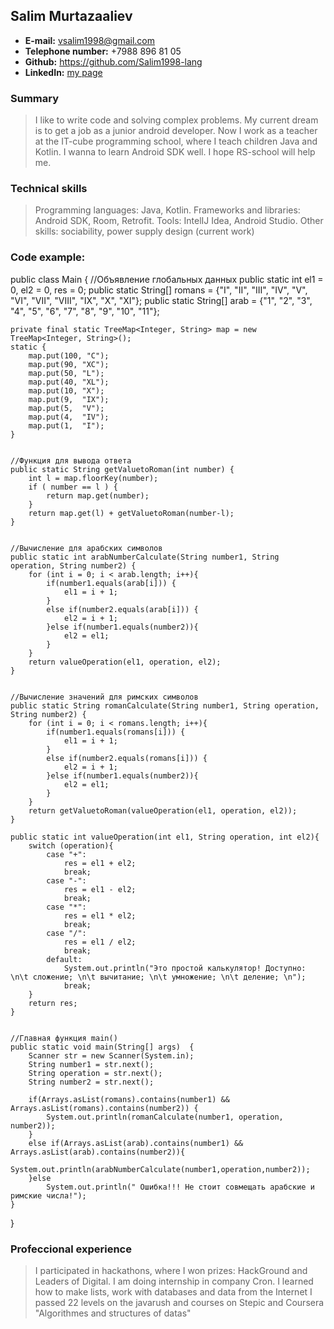 ## Salim Murtazaaliev
* **E-mail:** <vsalim1998@gmail.com>
* **Telephone number:** +7988 896 81 05
* **Github:** <https://github.com/Salim1998-lang>
* **LinkedIn:** [my page](https://www.linkedin.com/in/%D1%81%D0%B0%D0%BB%D0%B8%D0%BC-%D0%BC%D1%83%D1%80%D1%82%D0%B0%D0%B7%D0%B0%D0%B0%D0%BB%D0%B8%D0%B5%D0%B2-64b4761ab/)


### Summary

> I like to write code and solving complex problems. My current dream is to get a job as a junior android developer. Now I work as a teacher 
> at the IT-cube programming school, where I teach children Java and Kotlin. I wanna to learn Android SDK well. I hope RS-school will help me.

### Technical skills

> Programming languages: Java, Kotlin.
> Frameworks and libraries: Android SDK, Room, Retrofit.
> Tools: IntelIJ Idea, Android Studio.
> Other skills: sociability, power supply design (current work)

### Code example:

public class Main {
    //Объявление глобальных данных
    public static int el1 = 0, el2 = 0, res = 0;
    public static String[] romans = {"I", "II", "III", "IV", "V", "VI", "VII", "VIII", "IX", "X", "XI"};
    public static String[] arab = {"1", "2", "3", "4", "5", "6", "7", "8", "9", "10", "11"};

    private final static TreeMap<Integer, String> map = new TreeMap<Integer, String>();
    static {
        map.put(100, "C");
        map.put(90, "XC");
        map.put(50, "L");
        map.put(40, "XL");
        map.put(10, "X");
        map.put(9,  "IX");
        map.put(5,  "V");
        map.put(4,  "IV");
        map.put(1,  "I");
    }


    //Функция для вывода ответа
    public static String getValuetoRoman(int number) {
        int l = map.floorKey(number);
        if ( number == l ) {
            return map.get(number);
        }
        return map.get(l) + getValuetoRoman(number-l);
    }


    //Вычисление для арабских символов
    public static int arabNumberCalculate(String number1, String operation, String number2) {
        for (int i = 0; i < arab.length; i++){
            if(number1.equals(arab[i])) {
                el1 = i + 1;
            }
            else if(number2.equals(arab[i])) {
                el2 = i + 1;
            }else if(number1.equals(number2)){
                el2 = el1;
            }
        }
        return valueOperation(el1, operation, el2);
    }


    //Вычисление значений для римских символов
    public static String romanCalculate(String number1, String operation, String number2) {
        for (int i = 0; i < romans.length; i++){
            if(number1.equals(romans[i])) {
                el1 = i + 1;
            }
            else if(number2.equals(romans[i])) {
                el2 = i + 1;
            }else if(number1.equals(number2)){
                el2 = el1;
            }
        }
        return getValuetoRoman(valueOperation(el1, operation, el2));
    }

    public static int valueOperation(int el1, String operation, int el2){
        switch (operation){
            case "+":
                res = el1 + el2;
                break;
            case "-":
                res = el1 - el2;
                break;
            case "*":
                res = el1 * el2;
                break;
            case "/":
                res = el1 / el2;
                break;
            default:
                System.out.println("Это простой калькулятор! Доступно: \n\t сложение; \n\t вычитание; \n\t умножение; \n\t деление; \n");
                break;
        }
        return res;
    }


    //Главная функция main()
    public static void main(String[] args)  {
        Scanner str = new Scanner(System.in);
        String number1 = str.next();
        String operation = str.next();
        String number2 = str.next();

        if(Arrays.asList(romans).contains(number1) && Arrays.asList(romans).contains(number2)) {
            System.out.println(romanCalculate(number1, operation, number2));
        }
        else if(Arrays.asList(arab).contains(number1) && Arrays.asList(arab).contains(number2)){
            System.out.println(arabNumberCalculate(number1,operation,number2));
        }else
            System.out.println(" Ошибка!!! Не стоит совмещать арабские и римские числа!");
    }
}

### Profeccional experience

> I participated in hackathons, where I won prizes: HackGround and Leaders of Digital.
> I am doing internship in company Cron. I learned how to make lists, work with databases and data from the Internet
> I passed 22 levels on the javarush and courses on Stepic and Coursera "Algorithmes and structures of datas"

